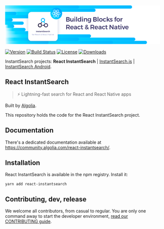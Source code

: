 [![React InstantSearch logo][logo]][website]

[![Version][version-svg]][package-url] [![Build Status][travis-svg]][travis-url] [![License][license-image]][license-url] [![Downloads][downloads-image]][downloads-url]

InstantSearch projects: **React InstantSearch** | [InstantSearch.js][instantsearch.js-github] | [InstantSearch Android][instantsearch-android-github].

## React InstantSearch

> ⚡ Lightning-fast search for React and React Native apps

Built by [Algolia][algolia-website].

This repository holds the code for the React InstantSearch project.

## Documentation

There's a dedicated documentation available at <https://community.algolia.com/react-instantsearch/>.

## Installation

React InstantSearch is available in the npm registry. Install it:

```
yarn add react-instantsearch
```

## Contributing, dev, release

We welcome all contributors, from casual to regular. You are only
one command away to start the developer environment, [read our CONTRIBUTING guide](CONTRIBUTING.md).

[logo]: ./docgen/readme-logo.png
[website]: https://community.algolia.com/react-instantsearch
[algolia-website]: https://www.algolia.com/
[instantsearch.js-github]: https://github.com/algolia/instantsearch.js
[instantsearch-android-github]: https://github.com/algolia/instantsearch-android
[travis-svg]: https://img.shields.io/travis/algolia/react-instantsearch/master.svg?style=flat-square
[travis-url]: https://travis-ci.org/algolia/react-instantsearch
[license-image]: http://img.shields.io/badge/license-MIT-green.svg?style=flat-square
[license-url]: LICENSE
[downloads-image]: https://img.shields.io/npm/dm/react-instantsearch.svg?style=flat-square
[downloads-url]: http://npm-stat.com/charts.html?package=react-instantsearch
[version-svg]: https://img.shields.io/npm/v/react-instantsearch.svg?style=flat-square
[package-url]: https://yarnpkg.com/en/package/react-instantsearch
